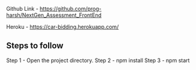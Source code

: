Github Link - https://github.com/prog-harsh/NextGen_Assessment_FrontEnd

Heroku - https://car-bidding.herokuapp.com/

## Steps to follow

Step 1 - Open the project directory.
Step 2 - npm install
Step 3 - npm start